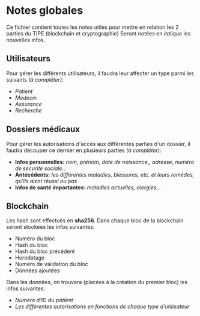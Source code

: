 # Notes globales
Ce fichier contient toutes les notes utiles pour mettre en relation les 2 parties du TIPE (blockchain et cryptographie)
Seront notées en _italique_ les nouvelles infos.


## Utilisateurs
Pour gérer les différents utilisateurs, il faudra leur affecter un type parmi les suivants _(à compléter)_:

* _Patient_
* _Médecin_
* _Assurance_
* _Recherche_


## Dossiers médicaux
Pour gérer les autorisations d'accès aux différentes parties d'un dossier, il faudra découper ce dernier en plusieurs parties _(à compléter)_:

* __Infos personnelles:__ _nom, prénom, date de naissance,, adresse, numéro de sécurité sociale..._
* __Antécédents:__ _les différentes maladies, blessures, etc. et leurs remèdes, qu'ils aient réussi ou pas_
* __Infos de santé importantes:__ _maladies actuelles, alergies..._




## Blockchain
Les hash sont effectués en __sha256__.
Dans chaque bloc de la blockchain seront stockées les infos suivantes:

* Numéro du bloc
* Hash du bloc
* Hash du bloc précédent
* Horodatage
* Numéro de validation du bloc
* Données ajoutées

Dans les données, on trouvera (placées à la création du premier bloc) les infos suivantes:

* _Numéro d'ID du patient_
* _Les différentes autorisations en fonctions de chaque type d'utilisateur_